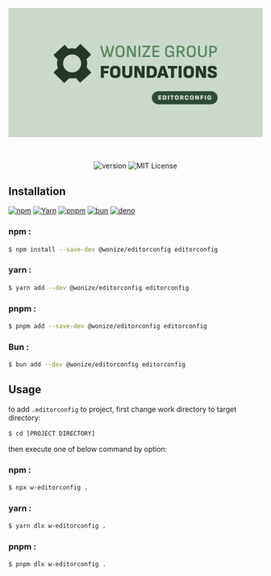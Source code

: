 <div align="center">

[![BANNER][BANNER]][HOMEPAGE]

<br/>

![version][VERSION_BADGE]
![MIT License][LICENSE_BADGE]

</div>

## Installation

[![npm][INSTALLATION_NPM_BADGE]][INSTALLATION_NPM]
[![Yarn][INSTALLATION_YARN_BADGE]][INSTALLATION_YARN]
[![pnpm][INSTALLATION_PNPM_BADGE]][INSTALLATION_PNPM]
[![bun][INSTALLATION_BUN_BADGE]][INSTALLATION_BUN]
[![deno][INSTALLATION_DENO_BADGE]][INSTALLATION_DENO]

### npm :

```sh
$ npm install --save-dev @wonize/editorconfig editorconfig
```

### yarn :

```sh
$ yarn add --dev @wonize/editorconfig editorconfig
```

### pnpm :

```sh
$ pnpm add --save-dev @wonize/editorconfig editorconfig
```

### Bun :

```sh
$ bun add --dev @wonize/editorconfig editorconfig
```

## Usage

to add `.editorconfig` to project, first change work directory to target directory:

```sh
$ cd [PROJECT DIRECTORY]
```

then execute one of below command by option:

### npm :

```sh
$ npx w-editorconfig .
```

### yarn :

```sh
$ yarn dlx w-editorconfig .
```
### pnpm :

```sh
$ pnpm dlx w-editorconfig .
```

<!-- URL -->

[BANNER]: https://raw.githubusercontent.com/wonize/foundation/main/editorconfig/assets/editorconfig.png
[HOMEPAGE]: https://github.com/wonize/foundation/tree/main/editorconfig
[INSTALLATION_NPM_BADGE]: https://img.shields.io/static/v1?style=for-the-badge&message=npm&color=CB3837&logo=npm&logoColor=FFFFFF&label=
[INSTALLATION_YARN_BADGE]: https://img.shields.io/static/v1?style=for-the-badge&message=Yarn&color=2C8EBB&logo=Yarn&logoColor=FFFFFF&label=
[INSTALLATION_PNPM_BADGE]: https://img.shields.io/static/v1?style=for-the-badge&message=pnpm&color=FF6C37&logo=pnpm&logoColor=FFFFFF&label=
[INSTALLATION_BUN_BADGE]: https://img.shields.io/static/v1?style=for-the-badge&message=bun&color=E2BD8C&logo=bun&logoColor=FFFFFF&label=
[INSTALLATION_DENO_BADGE]: https://img.shields.io/static/v1?style=for-the-badge&message=deno&color=323232&logo=deno&logoColor=FFFFFF&label=
[INSTALLATION_NPM]: #npm-
[INSTALLATION_YARN]: #yarn-
[INSTALLATION_PNPM]: #pnpm-
[INSTALLATION_BUN]: #bun-
[INSTALLATION_DENO]: https://deno.land/manual@v1.36.4/examples/manage_dependencies
[VERSION_BADGE]: https://img.shields.io/npm/v/@wonize/editorconfig?color=00273F&label=VERSION&style=flat-square
[LICENSE_BADGE]: https://img.shields.io/npm/l/@wonize/editorconfig?color=00273F&label=LICENSE&style=flat-square
